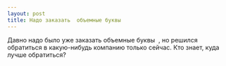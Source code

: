 ```yaml
---
layout: post 
title: Надо заказать  объемные буквы ‌ ‌ 
--- 
```

Давно надо было уже заказать  объемные буквы ‌ ‌, но решился обратиться в какую-нибудь компанию только сейчас. Кто знает, куда лучше обратиться?